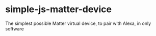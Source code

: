 # simple-js-matter-device
The simplest possible Matter virtual device, to pair with Alexa, in only software
